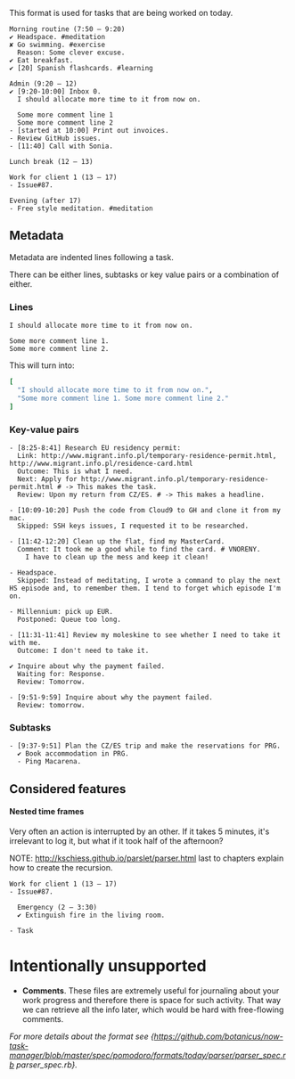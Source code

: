 This format is used for tasks that are being worked on today.

```
Morning routine (7:50 – 9:20)
✔ Headspace. #meditation
✘ Go swimming. #exercise
  Reason: Some clever excuse.
✔ Eat breakfast.
✔ [20] Spanish flashcards. #learning

Admin (9:20 – 12)
✔ [9:20-10:00] Inbox 0.
  I should allocate more time to it from now on.

  Some more comment line 1
  Some more comment line 2
- [started at 10:00] Print out invoices.
- Review GitHub issues.
- [11:40] Call with Sonia.

Lunch break (12 – 13)

Work for client 1 (13 – 17)
- Issue#87.

Evening (after 17)
- Free style meditation. #meditation
```

## Metadata

Metadata are indented lines following a task.

There can be either lines, subtasks or key value pairs or a combination of either.

### Lines

```
I should allocate more time to it from now on.

Some more comment line 1.
Some more comment line 2.
```

This will turn into:

```ruby
[
  "I should allocate more time to it from now on.",
  "Some more comment line 1. Some more comment line 2."
]
```

### Key-value pairs

```
- [8:25-8:41] Research EU residency permit:
  Link: http://www.migrant.info.pl/temporary-residence-permit.html, http://www.migrant.info.pl/residence-card.html
  Outcome: This is what I need.
  Next: Apply for http://www.migrant.info.pl/temporary-residence-permit.html # -> This makes the task.
  Review: Upon my return from CZ/ES. # -> This makes a headline.

- [10:09-10:20] Push the code from Cloud9 to GH and clone it from my mac.
  Skipped: SSH keys issues, I requested it to be researched.

- [11:42-12:20] Clean up the flat, find my MasterCard.
  Comment: It took me a good while to find the card. # VNORENY.
    I have to clean up the mess and keep it clean!

- Headspace.
  Skipped: Instead of meditating, I wrote a command to play the next HS episode and, to remember them. I tend to forget which episode I'm on.

- Millennium: pick up EUR.
  Postponed: Queue too long.

- [11:31-11:41] Review my moleskine to see whether I need to take it with me.
  Outcome: I don't need to take it.

✔ Inquire about why the payment failed.
  Waiting for: Response.
  Review: Tomorrow.

- [9:51-9:59] Inquire about why the payment failed.
  Review: tomorrow.
```

### Subtasks

```
- [9:37-9:51] Plan the CZ/ES trip and make the reservations for PRG.
  ✔ Book accommodation in PRG.
  - Ping Macarena.
```

## Considered features

#### Nested time frames

Very often an action is interrupted by an other. If it takes 5 minutes, it's irrelevant to log it, but what if it took half of the afternoon?

NOTE: http://kschiess.github.io/parslet/parser.html last to chapters explain how to create the recursion.

```
Work for client 1 (13 – 17)
- Issue#87.

  Emergency (2 – 3:30)
  ✔ Extinguish fire in the living room.

- Task
```

# Intentionally unsupported

- **Comments**. These files are extremely useful for journaling about your work
  progress and therefore there is space for such activity. That way we can retrieve
  all the info later, which would be hard with free-flowing comments.

_For more details about the format see
{https://github.com/botanicus/now-task-manager/blob/master/spec/pomodoro/formats/today/parser/parser_spec.rb parser_spec.rb}._
